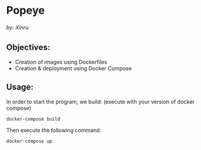 # Popeye
###### by: Xinru
## Objectives:
* Creation of images using Dockerfiles
* Creation & deployment using Docker Compose

## Usage:
In order to start the program, we build:
(execute with your version of docker compose)
```
docker-compose build
```
Then execute the following command:
```
docker-compose up
```
